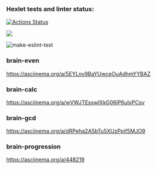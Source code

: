 ### Hexlet tests and linter status:
[![Actions Status](https://github.com/flickystyle/frontend-project-lvl1/workflows/hexlet-check/badge.svg)](https://github.com/flickystyle/frontend-project-lvl1/actions)

<a href="https://codeclimate.com/github/codeclimate/codeclimate/maintainability"><img src="https://api.codeclimate.com/v1/badges/a99a88d28ad37a79dbf6/maintainability" /></a>

![make-eslint-test](https://github.com/flickystyle/frontend-project-lvl1/actions/workflows/make-eslint-test.yml/badge.svg)

### brain-even
https://asciinema.org/a/5EYLnv9BaYUwceOuAdhmYYBAZ
### brain-calc
https://asciinema.org/a/wVWJTEsswIXkG06lP6uIxPCsv
### brain-gcd
https://asciinema.org/a/dRPeha2A5bTu5XUzPpjf5MJO9
### brain-progression
https://asciinema.org/a/448219